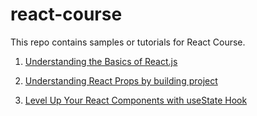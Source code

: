 # react-course
This repo contains samples or tutorials for React Course.

1. [Understanding the Basics of React.js](https://www.blackslate.io/articles/understanding-basics-of-react)

2. [Understanding React Props by building project](https://blackslate.io/articles/understanding-react-props)

3. [Level Up Your React Components with useState Hook](https://www.blackslate.io/articles/level-up-react-components-with-usestate-hook)